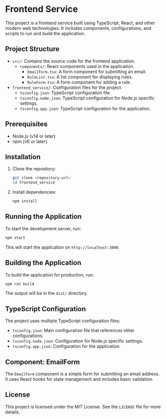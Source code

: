 # Frontend Service

This project is a frontend service built using TypeScript, React, and other modern web technologies. It includes components, configurations, and scripts to run and build the application.

## Project Structure

- `src/`: Contains the source code for the frontend application.
    - `components/`: React components used in the application.
        - `EmailForm.tsx`: A form component for submitting an email.
        - `RuleList.tsx`: A list component for displaying rules.
        - `RuleForm.tsx`: A form component for adding a rule.
- `frontend_service/`: Configuration files for the project.
    - `tsconfig.json`: TypeScript configuration file.
    - `tsconfig.node.json`: TypeScript configuration for Node.js specific settings.
    - `tsconfig.app.json`: TypeScript configuration for the application.

## Prerequisites

- Node.js (v14 or later)
- npm (v6 or later)

## Installation

1. Clone the repository:
   ```sh
   git clone <repository-url>
   cd frontend_service
   ```

2. Install dependencies:
   ```sh
   npm install
   ```

## Running the Application

To start the development server, run:
```sh
npm start
```

This will start the application on `http://localhost:3000`.

## Building the Application

To build the application for production, run:
```sh
npm run build
```

The output will be in the `dist/` directory.

## TypeScript Configuration

The project uses multiple TypeScript configuration files:

- `tsconfig.json`: Main configuration file that references other configurations.
- `tsconfig.node.json`: Configuration for Node.js specific settings.
- `tsconfig.app.json`: Configuration for the application.

## Component: EmailForm

The `EmailForm` component is a simple form for submitting an email address. It uses React hooks for state management and includes basic validation.

## License

This project is licensed under the MIT License. See the `LICENSE` file for more details.